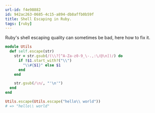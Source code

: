 ```yaml
---
url-id: f4e98882
id: 942ac263-0685-4c15-a894-db8affb0b59f
title: Shell Escaping in Ruby.
tags: [ruby]
---
```


Ruby's shell escaping quality can sometimes be bad, here how to fix it.

<script src="//repl.it/embed/JOfP/latest.js"></script>

```ruby
module Utils
  def self.escape(str)
    str = str.gsub(/(\\?[^A-Za-z0-9_\-.,:\/@\n])/) do
      if !$1.start_with?("\\")
        "\\#{$1}" else $1
      end
    end

    str.gsub(/\n/, "'\n'")
  end
end
```

```ruby
Utils.escape(Utils.escape("hello\\ world"))
# => "hello\\ world"
```
